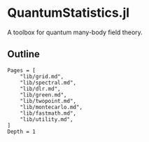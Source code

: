 # QuantumStatistics.jl

A toolbox for quantum many-body field theory.

## Outline
```@contents
Pages = [
    "lib/grid.md",
    "lib/spectral.md",
    "lib/dlr.md",
    "lib/green.md",
    "lib/twopoint.md",
    "lib/montecarlo.md",
    "lib/fastmath.md",
    "lib/utility.md",
]
Depth = 1
```
